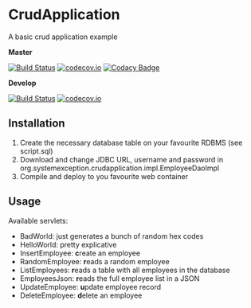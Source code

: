 # CrudApplication 
A basic crud application example

**Master**

[![Build Status](https://travis-ci.org/lcappuccio/crud-application.svg?branch=master)](https://travis-ci.org/lcappuccio/crud-application)
[![codecov.io](https://codecov.io/github/lcappuccio/crud-application/coverage.svg?branch=master)](https://codecov.io/github/lcappuccio/crud-application?branch=master)
[![Codacy Badge](https://api.codacy.com/project/badge/grade/0160e9182d744e18af71422dd3776e88)](https://www.codacy.com/app/leo_4/crud-application)

**Develop**

[![Build Status](https://travis-ci.org/lcappuccio/crud-application.svg?branch=develop)](https://travis-ci.org/lcappuccio/crud-application)
[![codecov.io](https://codecov.io/github/lcappuccio/crud-application/coverage.svg?branch=develop)](https://codecov.io/github/lcappuccio/crud-application?branch=develop)


## Installation
1. Create the necessary database table on your favourite RDBMS (see script.sql)
2. Download and change JDBC URL, username and password in org.systemexception.crudapplication.impl.EmployeeDaoImpl
3. Compile and deploy to you favourite web container

## Usage
Available servlets:
* BadWorld: just generates a bunch of random hex codes
* HelloWorld: pretty explicative
* InsertEmployee: **c**reate an employee
* RandomEmployee: **r**eads a random employee
* ListEmployees: **r**eads a table with all employees in the database
* EmployeesJson: **r**eads the full employee list in a JSON
* UpdateEmployee: **u**pdate employee record
* DeleteEmployee: **d**elete an employee